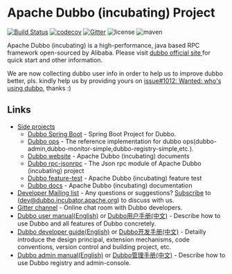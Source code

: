 # Apache Dubbo (incubating) Project

[![Build Status](https://travis-ci.org/apache/incubator-dubbo.svg?branch=master)](https://travis-ci.org/apache/incubator-dubbo) 
[![codecov](https://codecov.io/gh/apache/incubator-dubbo/branch/master/graph/badge.svg)](https://codecov.io/gh/apache/incubator-dubbo)
[![Gitter](https://badges.gitter.im/alibaba/dubbo.svg)](https://gitter.im/alibaba/dubbo?utm_source=badge&utm_medium=badge&utm_campaign=pr-badge)
![license](https://img.shields.io/github/license/alibaba/dubbo.svg)
![maven](https://img.shields.io/maven-central/v/com.alibaba/dubbo.svg)

Apache Dubbo (incubating) is a high-performance, java based RPC framework open-sourced by Alibaba. Please visit [dubbo official site ](http://dubbo.incubator.apache.org) for quick start and other information.


We are now collecting dubbo user info in order to help us to improve dubbo better, pls. kindly help us by providing yours on [issue#1012: Wanted: who's using dubbo](https://github.com/apache/incubator-dubbo/issues/1012), thanks :)

## Links

* [Side projects](https://github.com/apache/incubator-dubbo)
    * [Dubbo Spring Boot](https://github.com/apache/incubator-dubbo-spring-boot-project) - Spring Boot Project for Dubbo.
    * [Dubbo ops](https://github.com/apache/incubator-dubbo-ops) - The reference implementation for dubbo ops(dubbo-admin,dubbo-monitor-simple,dubbo-registry-simple,etc.).
    * [Dubbo website](https://github.com/apache/incubator-dubbo-website) - Apache Dubbo (incubating) documents
    * [Dubbo rpc-jsonrpc](https://github.com/apache/incubator-dubbo-rpc-jsonrpc) - The Json rpc module of Apache Dubbo (incubating) project
    * [Dubbo feature-test](https://github.com/apache/incubator-dubbo-feature-test) - Apache Dubbo (incubating) feature test
    * [Dubbo docs](https://github.com/apache/incubator-dubbo-docs) - Apache Dubbo (incubating) documentation  
* [Developer Mailing list](https://github.com/apache/incubator-dubbo/issues/1393) - Any questions or suggestions? [Subscribe](https://github.com/apache/incubator-dubbo/issues/1393) to (dev@dubbo.incubator.apache.org) to discuss with us.
* [Gitter channel](https://gitter.im/alibaba/dubbo) - Online chat room with Dubbo developers.
* [Dubbo user manual(English)](http://dubbo.apache.org/books/dubbo-user-book-en/) or [Dubbo用户手册(中文)](http://dubbo.apache.org/books/dubbo-user-book/) - Describe how to use Dubbo and all features of Dubbo concretely.
* [Dubbo developer guide(English)](http://dubbo.apache.org/books/dubbo-dev-book-en/) or [Dubbo开发手册(中文)](http://dubbo.apache.org/books/dubbo-dev-book/) - Detailly introduce the design principal, extension mechanisms, code conventions, version control and building project, etc.
* [Dubbo admin manual(English)](http://dubbo.apache.org/books/dubbo-admin-book-en/) or [Dubbo管理手册(中文)](http://dubbo.apache.org/books/dubbo-admin-book/) - Describe how to use Dubbo registry and admin-console.

